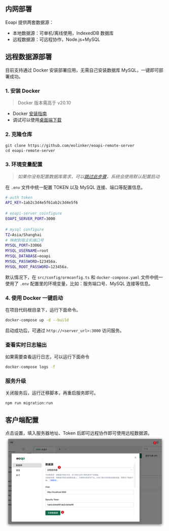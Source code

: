 ## 内网部署

Eoapi 提供两套数据源：

- 本地数据源：可单机/离线使用，IndexedDB 数据库
- 远程数据源：可远程协作，Node.js+MySQL

## 远程数据源部署

目前支持通过 Docker 安装部署应用，无需自己安装数据库 MySQL，一键即可部署成功。

### 1. 安装 Docker

> Docker 版本需高于 v20.10

- Docker [安装指南](https://www.runoob.com/docker/macos-docker-install.html)
- 调试可以使用[桌面端下载](https://www.docker.com/products/docker-desktop/)

### 2. 克隆仓库

```
git clone https://github.com/eolinker/eoapi-remote-server
cd eoapi-remote-server
```

### 3. 环境变量配置

> _如果你没有配置数据库需求，可以[跳过此步骤](#_3-使用-docker-一键启动)，系统会使用默认配置启动_

在 `.env` 文件中统一配置 TOKEN 以及 MySQL 连接、端口等配置信息。

```bash
# auth token
API_KEY=1ab2c3d4e5f61ab2c3d4e5f6

# eoapi-server coinfigure
EOAPI_SERVER_PORT=3000

# mysql configure
TZ=Asia/Shanghai
# 映射到宿主机端口号
MYSQL_PORT=33066
MYSQL_USERNAME=root
MYSQL_DATABASE=eoapi
MYSQL_PASSWORD=123456a.
MYSQL_ROOT_PASSWORD=123456a.
```

默认情况下，在 `src/config/ormconfig.ts` 和 `docker-compose.yaml` 文件中统一使用了 `.env` 配置里的环境变量，比如：服务端口号、MySQL 连接等信息。

### 4. 使用 Docker 一键启动

在项目代码根目录下，运行下面命令。

```bash
docker-compose up -d --build
```
启动成功后，可通过 `http://<server_url>:3000` 访问服务。

### 查看实时日志输出

如果需要查看运行日志，可以运行下面命令

```bash
docker-compose logs -f
```

### 服务升级

关闭服务后，运行迁移脚本，再重启服务即可。

```
npm run migration:run
```

## 客户端配置

点击设置，填入服务器地址、Token 后即可远程协作即可使用远程数据源。
![](../assets/images/2022-09-14-16-48-50.png)

